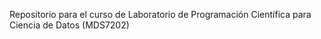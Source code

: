 Repositorio para el curso de Laboratorio de Programación Científica para Ciencia de Datos (MDS7202)
